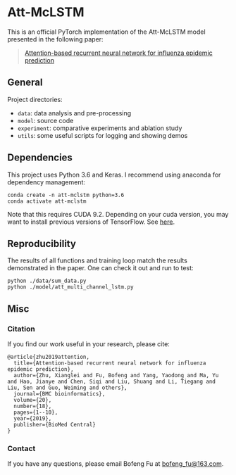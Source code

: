 #  Att-McLSTM

This is an official PyTorch implementation of the Att-McLSTM model presented in the following paper:

>  [Attention-based recurrent neural network for influenza epidemic prediction](https://bmcbioinformatics.biomedcentral.com/track/pdf/10.1186/s12859-019-3131-8)

## General

Project directories:

* `data`: data analysis and pre-processing
* `model`: source code
* `experiment`: comparative experiments and ablation study
* `utils`: some useful scripts for logging and showing demos

## Dependencies

This project uses Python 3.6 and Keras. I recommend using anaconda for dependency management: 

```
conda create -n att-mclstm python=3.6
conda activate att-mclstm
```

Note that this requires CUDA 9.2. Depending on your cuda version, you may want to install previous versions of TensorFlow.  See [here](https://www.tensorflow.org/versions).

## Reproducibility

The results of all functions and training loop match the results demonstrated in the paper. One can check it out and run to test:

```
python ./data/sum_data.py
python ./model/att_multi_channel_lstm.py
```

## Misc

### Citation

If you find our work useful in your research, please cite:

```
@article{zhu2019attention,
  title={Attention-based recurrent neural network for influenza epidemic prediction},
  author={Zhu, Xianglei and Fu, Bofeng and Yang, Yaodong and Ma, Yu and Hao, Jianye and Chen, Siqi and Liu, Shuang and Li, Tiegang and Liu, Sen and Guo, Weiming and others},
  journal={BMC bioinformatics},
  volume={20},
  number={18},
  pages={1--10},
  year={2019},
  publisher={BioMed Central}
}
```

### Contact

If you have any questions, please email Bofeng Fu at bofeng_fu@163.com.

